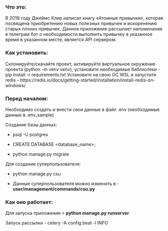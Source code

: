 <h3><b>Что это:</b></h2>

В 2018 году Джеймс Клир написал книгу «Атомные привычки», которая посвящена приобретению новых полезных привычек и 
искоренению старых плохих привычек. Данное приложение рассылает напоминания в телеграм бот о необходимости выполнить 
привычку в указанное время в указанном месте, является API сервером. 

<h3><b>Как установить:</b></h2>
Склонируйте/скачайте проект, активируйте виртуальное окружение проекта (python -m venv venv), установите необходимые библиотеки - pip install -r requirements.txt 
Установите на свою ОС WSL и запустите redis - https://redis.io/docs/getting-started/installation/install-redis-on-windows/ 

<h3><b>Перед началом:</b></h2>

Необходимо создать и внести свои данные в файл .env (необходимые данные в .env_sample)

Создание базы данных:
- psql -U postgres

- CREATE DATABASE <database_name>;

- python manage.py migrate

Для создания суперпользователя:
- python manage.py csu

- Данные суперпользователя можно изменить в - <b>user/management/commands/csu.py</b>

<h3><b>Как оно работает:</b></h2>

Для запуска приложения > <b>python manage.py runserver</b>

Запуск рассылки - celery -A config beat -l INFO 
